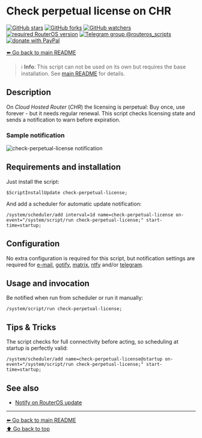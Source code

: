 Check perpetual license on CHR
==============================

[![GitHub stars](https://img.shields.io/github/stars/eworm-de/routeros-scripts?logo=GitHub&style=flat&color=red)](https://github.com/eworm-de/routeros-scripts/stargazers)
[![GitHub forks](https://img.shields.io/github/forks/eworm-de/routeros-scripts?logo=GitHub&style=flat&color=green)](https://github.com/eworm-de/routeros-scripts/network)
[![GitHub watchers](https://img.shields.io/github/watchers/eworm-de/routeros-scripts?logo=GitHub&style=flat&color=blue)](https://github.com/eworm-de/routeros-scripts/watchers)
[![required RouterOS version](https://img.shields.io/badge/RouterOS-7.15-yellow?style=flat)](https://mikrotik.com/download/changelogs/)
[![Telegram group @routeros_scripts](https://img.shields.io/badge/Telegram-%40routeros__scripts-%2326A5E4?logo=telegram&style=flat)](https://t.me/routeros_scripts)
[![donate with PayPal](https://img.shields.io/badge/Like_it%3F-Donate!-orange?logo=githubsponsors&logoColor=orange&style=flat)](https://www.paypal.com/cgi-bin/webscr?cmd=_s-xclick&hosted_button_id=A4ZXBD6YS2W8J)

[⬅️ Go back to main README](../README.md)

> ℹ️ **Info**: This script can not be used on its own but requires the base
> installation. See [main README](../README.md) for details.

Description
-----------

On *Cloud Hosted Router* (*CHR*) the licensing is perpetual: Buy once, use
forever - but it needs regular renewal. This script checks licensing state
and sends a notification to warn before expiration.

### Sample notification

![check-perpetual-license notification](check-perpetual-license.d/notification.avif)

Requirements and installation
-----------------------------

Just install the script:

    $ScriptInstallUpdate check-perpetual-license;

And add a scheduler for automatic update notification:

    /system/scheduler/add interval=1d name=check-perpetual-license on-event="/system/script/run check-perpetual-license;" start-time=startup;

Configuration
-------------

No extra configuration is required for this script, but notification
settings are required for
[e-mail](mod/notification-email.md),
[gotify](mod/notification-gotify.md),
[matrix](mod/notification-matrix.md),
[ntfy](mod/notification-ntfy.md) and/or
[telegram](mod/notification-telegram.md).

Usage and invocation
--------------------

Be notified when run from scheduler or run it manually:

    /system/script/run check-perpetual-license;

Tips & Tricks
-------------

The script checks for full connectivity before acting, so scheduling at
startup is perfectly valid:

    /system/scheduler/add name=check-perpetual-license@startup on-event="/system/script/run check-perpetual-license;" start-time=startup;

See also
--------

* [Notify on RouterOS update](check-routeros-update.md)

---
[⬅️ Go back to main README](../README.md)  
[⬆️ Go back to top](#top)

